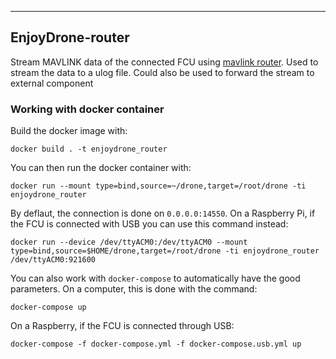 -----------------------
 EnjoyDrone-router
-----------------------

Stream MAVLINK data of the connected FCU using [mavlink router](https://github.com/mavlink-router/mavlink-router). Used to stream the data 
to a ulog file. Could also be used to forward the stream to external component

### Working with docker container

Build the docker image with:
```
docker build . -t enjoydrone_router
```

You can then run the docker container with:
```
docker run --mount type=bind,source=~/drone,target=/root/drone -ti enjoydrone_router
```

By deflaut, the connection is done on ``0.0.0.0:14550``. On a Raspberry Pi, if the FCU is connected with USB you can use this command instead:
```
docker run --device /dev/ttyACM0:/dev/ttyACM0 --mount type=bind,source=$HOME/drone,target=/root/drone -ti enjoydrone_router /dev/ttyACM0:921600
```

You can also work with ``docker-compose`` to automatically have the good parameters. On a computer, this is done with the command:
```
docker-compose up
```

On a Raspberry, if the FCU is connected through USB:
```
docker-compose -f docker-compose.yml -f docker-compose.usb.yml up
```
